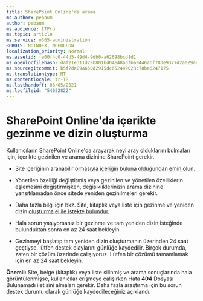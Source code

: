```yaml
---
title: SharePoint Online'da arama
ms.author: pebaum
author: pebaum
ms.audience: ITPro
ms.topic: article
ms.service: o365-administration
ROBOTS: NOINDEX, NOFOLLOW
localization_priority: Normal
ms.assetid: fe00f4c0-44d5-49d4-9db0-a62698bcd1d1
ms.openlocfilehash: daf21e311d29b801bd04e48adfba9446abf78de9377d2a029aebccbac3910c62
ms.sourcegitcommit: b5f7da89a650d2915dc652449623c78be6247175
ms.translationtype: MT
ms.contentlocale: tr-TR
ms.lasthandoff: 08/05/2021
ms.locfileid: "54022822"
---
```

# <a name="content-crawling-and-indexing-in-sharepoint-online"></a>SharePoint Online'da içerikte gezinme ve dizin oluşturma

Kullanıcıların SharePoint Online'da arayarak neyi aray olduklarını bulmaları için, içerikte gezinilen ve arama dizinine SharePoint gerekir.

- Site içeriğinin aranabilir [olmasıyla içeriğin buluna olduğundan emin olun.](https://docs.microsoft.com/sharepoint/make-site-content-searchable)

- Yönetilen özelliği değiştirmiş veya gezinilen ve yönetilen özelliklerin eşlemesini değiştirmişken, değişikliklerinizin arama dizinine yansıtılamadan önce sitede yeniden gezinilmeleri gerekir.

- Daha fazla bilgi için bkz. Site, kitaplık veya liste için gezinme ve yeniden dizin [oluşturma el ile istekte bulundur.](https://docs.microsoft.com/sharepoint/crawl-site-content)

- Hala sorun yaşıyorsanız bir gezinme ve tam yeniden dizin isteğinde bulunduktan sonra en az 24 saat bekleyin.

- Gezinmeyi başlatıp tam yeniden dizin oluşturmanın üzerinden 24 saat geçtiyse, lütfen destek olaylarını günlüğe kaydedilir. Birçok durumda, zaten bir çözüm üzerinde çalışıyoruz. Lütfen bir çözümü tamamlamak için en az 24 saat bekleyin.

**Önemli:** Site, belge (kitaplık) veya liste silinmiş ve arama sonuçlarında hala görüntülenmişse, kullanıcılar erişmeye çalışırken Hata **404** Dosyası Bulunamadı iletisini almaları gerekir. Daha fazla araştırma için bu sorun destek durumu olarak günlüğe kaydedileceğiniz açıklandı.



